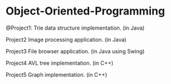 # Object-Oriented-Programming

@Project1:
Trie data structure implementation. (in Java)

Project2
Image processing application.       (in Java)

Project3
File browser application.           (in Java using Swing)

Project4
AVL tree implementation.            (in C++)

Project5
Graph implementation.               (in C++)
